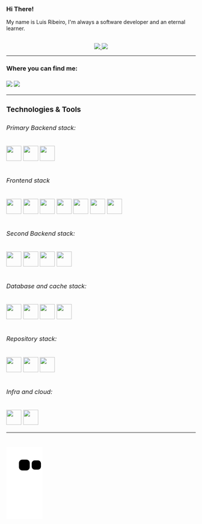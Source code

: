 ### Hi There! 

My name is Luis Ribeiro, I'm always a software developer and an eternal learner.
<link rel="stylesheet" href="https://cdn.jsdelivr.net/gh/devicons/devicon@v2.14.0/devicon.min.css">
<br>
<div align="center">
  <a href="https://github.com/luiscrjr">
  <img height="180em" src="https://github-readme-stats.vercel.app/api?username=luiscrjr&show_icons=true&theme=chartreuse-dark&include_all_commits=true&count_private=true"/>
  <img height="180em" src="https://github-readme-stats.vercel.app/api/top-langs/?username=luiscrjr&layout=compact&langs_count=7&theme=dark"/>
  </a>
  <hr>
</div>
<div>
  <h3>Where you can find me:<h3>
  <a href = "mailto:luis.claudio.r.jr@gmail.com"><img src="https://img.shields.io/badge/-Gmail-%23333?style=for-the-badge&logo=gmail&logoColor=white" target="_blank"></a>
  <a href="https://www.linkedin.com/in/luisribeirotech/" target="_blank"><img src="https://img.shields.io/badge/-LinkedIn-%230077B5?style=for-the-badge&logo=linkedin&logoColor=white" target="_blank"></a> 
  <hr>
<div>
<div style="display: inline_block">
  
   <h3>Technologies & Tools<h3>
  
  <h6>Primary Backend stack:<h6>
  <img src="https://cdn.jsdelivr.net/gh/devicons/devicon/icons/dot-net/dot-net-original.svg" style="width:40px; height:40px"  />
  <img src="https://cdn.jsdelivr.net/gh/devicons/devicon/icons/dotnetcore/dotnetcore-original.svg" style="width:40px; height:40px"  />
  <img src="https://cdn.jsdelivr.net/gh/devicons/devicon/icons/csharp/csharp-original.svg" style="width:40px; height:40px" />
  
  <h6>Frontend stack<h6>
  <img src="https://cdn.jsdelivr.net/gh/devicons/devicon/icons/angularjs/angularjs-original.svg" style="width:40px; height:40px"/>
  <img src="https://cdn.jsdelivr.net/gh/devicons/devicon/icons/typescript/typescript-original.svg"  style="width:40px; height:40px" />
  <img src="https://cdn.jsdelivr.net/gh/devicons/devicon/icons/javascript/javascript-original.svg" style="width:40px; height:40px"  />
  <img src="https://cdn.jsdelivr.net/gh/devicons/devicon/icons/jquery/jquery-plain-wordmark.svg" style="width:40px; height:40px"  />
  <img src="https://cdn.jsdelivr.net/gh/devicons/devicon/icons/bootstrap/bootstrap-original.svg" style="width:40px; height:40px"/>
  <img src="https://cdn.jsdelivr.net/gh/devicons/devicon/icons/css3/css3-original.svg" style="width:40px; height:40px"  />
  <img src="https://cdn.jsdelivr.net/gh/devicons/devicon/icons/html5/html5-original.svg" style="width:40px; height:40px"  />
   
  <h6>Second Backend stack:<h6>
  <img src="https://cdn.jsdelivr.net/gh/devicons/devicon/icons/php/php-plain.svg"  style="width:40px; height:40px" />
  <img src="https://cdn.jsdelivr.net/gh/devicons/devicon/icons/cakephp/cakephp-original.svg" style="width:40px; height:40px"  />
  <img src="https://cdn.jsdelivr.net/gh/devicons/devicon/icons/laravel/laravel-plain-wordmark.svg" style="width:40px; height:40px"  />
  <img src="https://cdn.jsdelivr.net/gh/devicons/devicon/icons/composer/composer-original.svg" style="width:40px; height:40px"  />
  
  <h6>Database and cache stack:<h6>
  <img src="https://cdn.jsdelivr.net/gh/devicons/devicon/icons/mongodb/mongodb-original-wordmark.svg" style="width:40px; height:40px"  />
  <img src="https://cdn.jsdelivr.net/gh/devicons/devicon/icons/mysql/mysql-original-wordmark.svg" style="width:40px; height:40px"  />
  <img src="https://cdn.jsdelivr.net/gh/devicons/devicon/icons/oracle/oracle-original.svg" style="width:40px; height:40px"  />
  <img src="https://cdn.jsdelivr.net/gh/devicons/devicon/icons/redis/redis-plain-wordmark.svg" style="width:40px; height:40px"  />

  <h6>Repository stack:<h6>
  <img src="https://cdn.jsdelivr.net/gh/devicons/devicon/icons/git/git-original.svg" style="width:40px; height:40px"  />
  <img src="https://cdn.jsdelivr.net/gh/devicons/devicon/icons/gitlab/gitlab-original.svg" style="width:40px; height:40px"  />
  <img src="https://cdn.jsdelivr.net/gh/devicons/devicon/icons/bitbucket/bitbucket-original.svg" style="width:40px; height:40px"  />
  
  <h6>Infra and cloud:<h6>
  <img src="https://cdn.jsdelivr.net/gh/devicons/devicon/icons/docker/docker-original.svg" style="width:40px; height:40px"  />
  <img src="https://cdn.jsdelivr.net/gh/devicons/devicon/icons/azure/azure-original.svg" style="width:40px; height:40px"  />
  <hr>
</div>
 
<div> 
  
 
  ![Snake animation](https://github.com/rafaballerini/rafaballerini/blob/output/github-contribution-grid-snake.svg)
 
</div>

